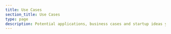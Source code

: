 ```yaml
---
title: Use Cases
section_title: Use Cases
type: page
description: Potential applications, business cases and startup ideas you can build with Qdrant
---
```


